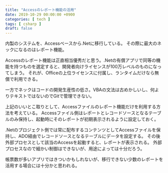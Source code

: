 ```yaml
---
title: "Accessのレポート機能の活用"
date: 2019-10-29 00:00:00 +0900
categories: [ tech ]
tags: [ csharp ]
draft: false
---
```


内製のシステムを、Accessベースから.Netに移行している。
その際に最大のネックになるのはレポート機能。

Accessのレポート機能は正直相当優秀だと思う。.Netの有償アプリで同等の機能を持つものを選定すると、開発者向けライセンスが100万レベルのものになってしまう。
それが、Officeの上位ライセンスに付属し、ランタイムだけなら無償で利用できる。

一方でネックはコードの開発生産性の低さ。VBAの文法は古めかしいし、何よりテキストではないのでGitで管理できない。

上記のいいとこ取りとして、Accessファイルのレポート機能だけを利用する方法を考えている。
Accessファイル側はレポートとレコードソースとなるテーブルのみ保持し、起動時にそのレポートが初期表示されるように設定しておく。

.Netのプロジェクト側では常に配布するコンテンツとしてAccessファイルを保持し、ADO経由でレコードソースとなるテーブルにデータを設定する。
その後外部プロセスとして該当のAccessを起動すると、レポートが表示される。
外部プロセスなので細かい制御はできないが、用途によっては十分だろう。

帳票数が多いアプリではきついかもしれないが、移行できない少数のレポートを活用する場合には十分かと思われる。
